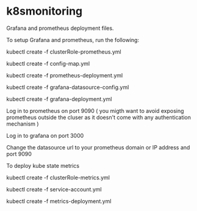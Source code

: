 # k8smonitoring
Grafana and prometheus deployment files.

To setup Grafana and prometheus, run the following:

kubectl create -f clusterRole-prometheus.yml

kubectl create -f config-map.yml

kubectl create -f prometheus-deployment.yml 

kubectl create -f grafana-datasource-config.yml

kubectl create -f grafana-deployment.yml

Log in to prometheus on port 9090 ( you migth want to avoid exposing prometheus outside the cluser as it doesn't come with any authentication mechanism )

Log in to grafana on port 3000

Change the datasource url to your prometheus domain or IP address and port 9090

To deploy kube state metrics

kubectl create -f clusterRole-metrics.yml 

kubectl create -f service-account.yml

kubectl create -f metrics-deployment.yml 

